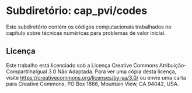 # Subdiretório: cap_pvi/codes

Este subdiretório contém os códigos computacionais trabalhados no capítulo sobre técnicas numéricas para problemas de valor inicial.

## Licença
Este trabalho está licenciado sob a Licença Creative Commons Atribuição-CompartilhaIgual 3.0 Não Adaptada. Para ver uma cópia desta licença, visite https://creativecommons.org/licenses/by-sa/3.0/ ou envie uma carta para Creative Commons, PO Box 1866, Mountain View, CA 94042, USA.
